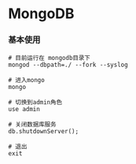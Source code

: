 # MongoDB

### 基本使用
```shell
# 目前运行在 mongodb目录下
mongod --dbpath=./ --fork --syslog

# 进入mongo
mongo

# 切换到admin角色
use admin

# 关闭数据库服务
db.shutdownServer();

# 退出
exit
```

